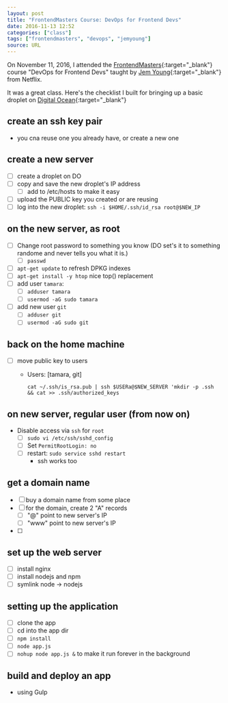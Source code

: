 ```yaml
---
layout: post
title: "FrontendMasters Course: DevOps for Frontend Devs"
date: 2016-11-13 12:52
categories: ["class"]
tags: ["frontendmasters", "devops", "jemyoung"]
source: URL
---
```


On November 11, 2016, I attended
the [FrontendMasters](https://frontendmasters.com){:target="_blank"}
course "DevOps for Frontend Devs" taught
by [Jem Young](https://jemyoung.com/about/){:target="_blank"} from
Netflix.

It was a great class. Here's the checklist I built for bringing up a
basic droplet on [Digital Ocean](https://digitalocean.com){:target="_blank"}

## create an ssh key pair

-   you cna reuse one you already have, or create a new one

## create a new server

-   [ ] create a droplet on DO
-   [ ] copy and save the new droplet's IP address
    -   [ ] add to /etc/hosts to make it easy
-   [ ] upload the PUBLIC key you created or are reusing
-   [ ] log into the new droplet: `ssh -i $HOME/.ssh/id_rsa
        root@$NEW_IP`

## on the new server, as root

-   [ ] Change root password to something you know (DO set's it to
    something randome and never tells you what it is.)
    -   [ ] `passwd`
-   [ ] `apt-get update` to refresh DPKG indexes
-   [ ] `apt-get install -y htop` nice top() replacement
-   [ ] add user `tamara`:
    -   [ ] `adduser tamara`
    -   [ ] `usermod -aG sudo tamara`
-   [ ] add new user `git`
    -   [ ] `adduser git`
    -   [ ] `usermod -aG sudo git`

## back on the home machine

-   [ ] move public key to users
    -   Users: [tamara, git]

            cat ~/.ssh/is_rsa.pub | ssh $USERa@$NEW_SERVER 'mkdir -p .ssh && cat >> .ssh/authorized_keys

## on new server, regular user (from now on)

-   Disable access via `ssh` for `root`
    -   [ ] `sudo vi /etc/ssh/sshd_config`
    -   [ ] Set `PermitRootLogin: no`
    -   [ ] restart: `sudo service sshd restart`
        -   ssh works too

## get a domain name

-   [ ] buy a domain name from some place
-   [ ] for the domain, create 2 "A" records
    -   [ ] "@" point to new server's IP
    -   [ ] "www" point to new server's IP
-   [ ]

## set up the web server

-   [ ] install nginx
-   [ ] install nodejs and npm
-   [ ] symlink node -> nodejs

## setting up the application

-   [ ] clone the app
-   [ ] cd into the app dir
-   [ ] `npm install`
-   [ ] `node app.js`
-   [ ] `nohup node app.js &` to make it run forever in the background

## build and deploy an app

-   using Gulp
